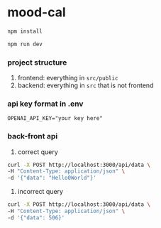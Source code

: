 # mood-cal

```sh
npm install
```

```sh
npm run dev
```

### project structure
1) frontend: everything in `src/public`
1) backend: everything in `src` that is not frontend

### api key format in .env
```
OPENAI_API_KEY="your key here"
```


### back-front api
1) correct query
```sh
curl -X POST http://localhost:3000/api/data \
-H "Content-Type: application/json" \
-d '{"data": "Hello0World"}'
```

1) incorrect query
```sh
curl -X POST http://localhost:3000/api/data \
-H "Content-Type: application/json" \
-d '{"data": 506}'
```